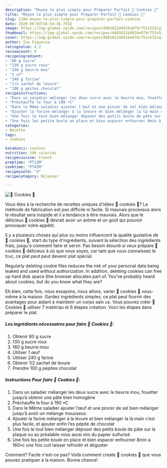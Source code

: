 ```yaml
---
description: "Moyen le plus simple pour Préparer Parfait 🍪 Cookies 🍪"
title: "Moyen le plus simple pour Préparer Parfait 🍪 Cookies 🍪"
slug: 1186-moyen-le-plus-simple-pour-preparer-parfait-cookies
date: 2020-09-03T16:54:45.793Z
image: https://img-global.cpcdn.com/recipes/dd81622d4916e079/751x532cq70/🍪-cookies-🍪-photo-principale-de-la-recette.jpg
thumbnail: https://img-global.cpcdn.com/recipes/dd81622d4916e079/751x532cq70/🍪-cookies-🍪-photo-principale-de-la-recette.jpg
cover: https://img-global.cpcdn.com/recipes/dd81622d4916e079/751x532cq70/🍪-cookies-🍪-photo-principale-de-la-recette.jpg
author: Ina Figueroa
ratingvalue: 4.2
reviewcount: 9
recipeingredient:
- "80 g sucre"
- "130 g sucre roux"
- "160 g beurre mou"
- "1 uf"
- "240 g farine"
- "1/2 sachet de levure"
- "100 g ppites chocolat"
recipeinstructions:
- "Dans un saladier mélanger les deux sucre avec le beurre mou, fouetter jusqu’à obtenir une pâte bien homogène"
- "Préchauffe le four à 190 •C"
- "Dans le Même saladier ajouter l’œuf et une pincer de sel bien mélanger jusqu’à avoir un mélange mousseux."
- "Ajouter la farine mélanger à la levure et bien mélanger la là main c’est plus facile, et ajouter enfin l’es pépite de chocolat"
- "Une fois le tout bien mélanger déposer des petits boule de pâte sur la plaque ou au préalable vous aurai mis du papier sulfurisé"
- "Une fois les petite boule en place et bien espacer enfourner 8min à 160•c une fois cuit laisser refroidir et déguster"
categories:
- Recette
tags:
- cookies

katakunci: cookies 
nutrition: 290 calories
recipecuisine: French
preptime: "PT13M"
cooktime: "PT45M"
recipeyield: "3"
recipecategory: Déjeuner

---
```



![🍪 Cookies 🍪](https://img-global.cpcdn.com/recipes/dd81622d4916e079/751x532cq70/🍪-cookies-🍪-photo-principale-de-la-recette.jpg)

Vous êtes à la recherche de recettes uniques d'idées 🍪 cookies 🍪? La méthode de fabrication est pas difficile ni facile. Si mauvais processus alors le résultat sera insipide et il a tendance à être mauvais. Alors que le délicieux 🍪 cookies 🍪 devrait avoir un arôme et un goût qui pouvoir provoquer notre appétit.

Il y a plusieurs choses qui plus ou moins influencent la qualité gustative de 🍪 cookies 🍪, start du type d'ingrédients, suivant la sélection des ingrédients frais, jusqu'à comment faire et servir. Pas besoin étourdi si veux prépare 🍪 cookies 🍪 délicieux à où que vous soyez, car tant que vous connaissez le truc, ce plat peut peut devenir plat spécial.

Regularly deleting cookie files reduces the risk of your personal data being leaked and used without authorization. In addition, deleting cookies can free up hard disk space (the browser allocates part of. You&#39;ve probably heard about cookies, but do you know what they are?


Eh bien, cette fois, nous essayons, nous allons, varier 🍪 cookies 🍪 vous-même à la maison. Gardez ingrédients simples, ce plat peut fournir des avantages pour aidant à maintenir un corps sain us. Vous pouvez créer 🍪 Cookies 🍪 utiliser 7 matériau et 6 étapes création. Voici les étapes dans préparer le plat.

<!--inarticleads1-->

##### Les ingrédients nécessaires pour faire 🍪 Cookies 🍪:

1. Obtenir 80 g sucre
1.  130 g sucre roux
1.  160 g beurre mou
1. Utiliser 1 œuf
1. Utiliser 240 g farine
1. Obtenir 1/2 sachet de levure
1. Prendre 100 g pépites chocolat




<!--inarticleads2-->

##### Instructions Pour faire 🍪 Cookies 🍪:

1. Dans un saladier mélanger les deux sucre avec le beurre mou, fouetter jusqu’à obtenir une pâte bien homogène
1. Préchauffe le four à 190 •C
1. Dans le Même saladier ajouter l’œuf et une pincer de sel bien mélanger jusqu’à avoir un mélange mousseux.
1. Ajouter la farine mélanger à la levure et bien mélanger la là main c’est plus facile, et ajouter enfin l’es pépite de chocolat
1. Une fois le tout bien mélanger déposer des petits boule de pâte sur la plaque ou au préalable vous aurai mis du papier sulfurisé
1. Une fois les petite boule en place et bien espacer enfourner 8min à 160•c une fois cuit laisser refroidir et déguster





Comment? Facile n'est-ce pas? Voilà comment create 🍪 cookies 🍪 que vous pouvez pratiquer à la maison. Bonne chance!
